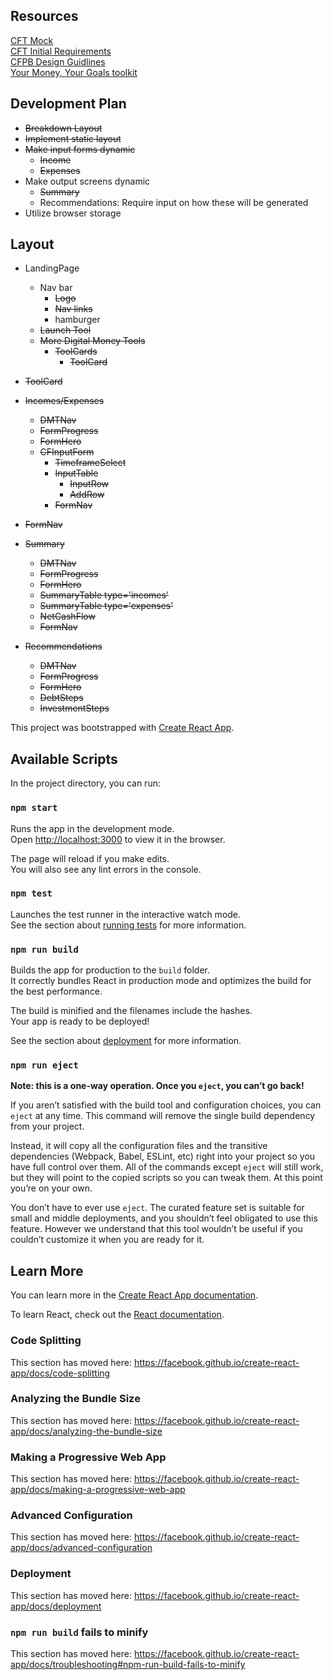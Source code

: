 ## Resources

[CFT Mock](./CFT_Mock.pdf)  
[CFT Initial Requirements](./CFT_Requirements.txt)  
[CFPB Design Guidlines](https://cfpb.github.io/design-manual/)  
[Your Money, Your Goals toolkit](https://www.consumerfinance.gov/practitioner-resources/your-money-your-goals/toolkit/)

## Development Plan

- ~~Breakdown Layout~~
- ~~Implement static layout~~
- ~~Make input forms dynamic~~
  - ~~Income~~
  - ~~Expenses~~
- Make output screens dynamic
  - ~~Summary~~
  - Recommendations: Require input on how these will be generated
- Utilize browser storage

## Layout

- LandingPage
  - Nav bar
    - ~~Logo~~
    - ~~Nav links~~
    - hamburger
  - ~~Launch Tool~~
  - ~~More Digital Money Tools~~
    - ~~ToolCards~~
      - ~~ToolCard~~
- ~~ToolCard~~

- ~~Incomes/Expenses~~
  - ~~DMTNav~~
  - ~~FormProgress~~
  - ~~FormHero~~
  - ~~CFInputForm~~
    - ~~TimeframeSelect~~
    - ~~InputTable~~
      - ~~InputRow~~
      - ~~AddRow~~
    - ~~FormNav~~
- ~~FormNav~~
- ~~Summary~~
  - ~~DMTNav~~
  - ~~FormProgress~~
  - ~~FormHero~~
  - ~~SummaryTable type='incomes'~~
  - ~~SummaryTable type='expenses'~~
  - ~~NetCashFlow~~
  - ~~FormNav~~
- ~~Recommendations~~
  - ~~DMTNav~~
  - ~~FormProgress~~
  - ~~FormHero~~
  - ~~DebtSteps~~
  - ~~InvestmentSteps~~

This project was bootstrapped with [Create React App](https://github.com/facebook/create-react-app).

## Available Scripts

In the project directory, you can run:

### `npm start`

Runs the app in the development mode.<br>
Open [http://localhost:3000](http://localhost:3000) to view it in the browser.

The page will reload if you make edits.<br>
You will also see any lint errors in the console.

### `npm test`

Launches the test runner in the interactive watch mode.<br>
See the section about [running tests](https://facebook.github.io/create-react-app/docs/running-tests) for more information.

### `npm run build`

Builds the app for production to the `build` folder.<br>
It correctly bundles React in production mode and optimizes the build for the best performance.

The build is minified and the filenames include the hashes.<br>
Your app is ready to be deployed!

See the section about [deployment](https://facebook.github.io/create-react-app/docs/deployment) for more information.

### `npm run eject`

**Note: this is a one-way operation. Once you `eject`, you can’t go back!**

If you aren’t satisfied with the build tool and configuration choices, you can `eject` at any time. This command will remove the single build dependency from your project.

Instead, it will copy all the configuration files and the transitive dependencies (Webpack, Babel, ESLint, etc) right into your project so you have full control over them. All of the commands except `eject` will still work, but they will point to the copied scripts so you can tweak them. At this point you’re on your own.

You don’t have to ever use `eject`. The curated feature set is suitable for small and middle deployments, and you shouldn’t feel obligated to use this feature. However we understand that this tool wouldn’t be useful if you couldn’t customize it when you are ready for it.

## Learn More

You can learn more in the [Create React App documentation](https://facebook.github.io/create-react-app/docs/getting-started).

To learn React, check out the [React documentation](https://reactjs.org/).

### Code Splitting

This section has moved here: https://facebook.github.io/create-react-app/docs/code-splitting

### Analyzing the Bundle Size

This section has moved here: https://facebook.github.io/create-react-app/docs/analyzing-the-bundle-size

### Making a Progressive Web App

This section has moved here: https://facebook.github.io/create-react-app/docs/making-a-progressive-web-app

### Advanced Configuration

This section has moved here: https://facebook.github.io/create-react-app/docs/advanced-configuration

### Deployment

This section has moved here: https://facebook.github.io/create-react-app/docs/deployment

### `npm run build` fails to minify

This section has moved here: https://facebook.github.io/create-react-app/docs/troubleshooting#npm-run-build-fails-to-minify
